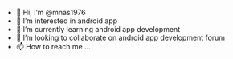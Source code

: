 - 👋 Hi, I’m @mnas1976
- 👀 I’m interested in android app
- 🌱 I’m currently learning android app development
- 💞️ I’m looking to collaborate on android app development forum
- 📫 How to reach me ...

<!---
mnas1976/mnas1976 is a ✨ special ✨ repository because its `README.md` (this file) appears on your GitHub profile.
You can click the Preview link to take a look at your changes.
--->

